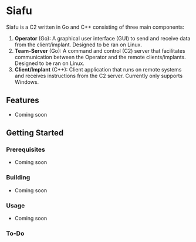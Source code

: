 # Siafu

Siafu is a C2 written in Go and C++ consisting of three main components:

1. **Operator** (Go): A graphical user interface (GUI) to send and receive data from the client/implant. Designed to be ran on Linux.
2. **Team-Server** (Go): A command and control (C2) server that facilitates communication between the Operator and the remote clients/implants. Designed to be ran on Linux.
3. **Client/Implant** (C++): Client application that runs on remote systems and receives instructions from the C2 server. Currently only supports Windows.

## Features

- Coming soon

## Getting Started

### Prerequisites

- Coming soon

### Building

- Coming soon

### Usage

- Coming soon

### To-Do
